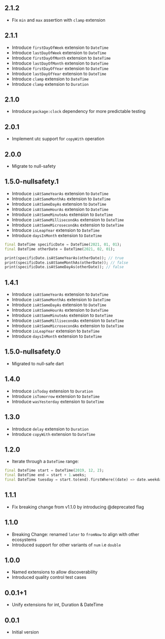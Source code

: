 ## 2.1.2

- Fix `min` and `max` assertion with `clamp` extension

## 2.1.1

- Introduce `firstDayOfWeek` extension to `DateTime`
- Introduce `lastDayOfWeek` extension to `DateTime`
- Introduce `firstDayOfMonth` extension to `DateTime`
- Introduce `lastDayOfMonth` extension to `DateTime`
- Introduce `firstDayOfYear` extension to `DateTime`
- Introduce `lastDayOfYear` extension to `DateTime`
- Introduce `clamp` extension to `DateTime`
- Introduce `clamp` extension to `Duration`

## 2.1.0

- Introduce `package:clock` dependency for more predictable testing

## 2.0.1

- Implement utc support for `copyWith` operation

## 2.0.0

- Migrate to null-safety

## 1.5.0-nullsafety.1

- Introduce `isAtSameYearAs` extension to `DateTime`
- Introduce `isAtSameMonthAs` extension to `DateTime`
- Introduce `isAtSameDayAs` extension to `DateTime`
- Introduce `isAtSameHourAs` extension to `DateTime`
- Introduce `isAtSameMinuteAs` extension to `DateTime`
- Introduce `isAtSameMillisecondAs` extension to `DateTime`
- Introduce `isAtSameMicrosecondAs` extension to `DateTime`
- Introduce `isLeapYear` extension to `DateTime`
- Introduce `daysInMonth` extension to `DateTime`

```dart
final DateTime specificDate = DateTime(2021, 01, 01);
final DateTime otherDate = DateTime(2021, 02, 01);

print(specificDate.isAtSameYearAs(otherDate)); // true
print(specificDate.isAtSameMonthAs(otherDate)); // false
print(specificDate.isAtSameDayAs(otherDate)); // false
```

## 1.4.1

- Introduce `isAtSameYearAs` extension to `DateTime`
- Introduce `isAtSameMonthAs` extension to `DateTime`
- Introduce `isAtSameDayAs` extension to `DateTime`
- Introduce `isAtSameHourAs` extension to `DateTime`
- Introduce `isAtSameMinuteAs` extension to `DateTime`
- Introduce `isAtSameMillisecondAs` extension to `DateTime`
- Introduce `isAtSameMicrosecondAs` extension to `DateTime`
- Introduce `isLeapYear` extension to `DateTime`
- Introduce `daysInMonth` extension to `DateTime`

## 1.5.0-nullsafety.0
- Migrated to null-safe dart

## 1.4.0

- Introduce `isToday` extension to `Duration`
- Introduce `isTomorrow` extension to `DateTime`
- Introduce `wasYesterday` extension to `DateTime`

## 1.3.0

- Introduce `delay` extension to `Duration`
- Introduce `copyWith` extension to `DateTime`

## 1.2.0

- Iterate through a `DateTime` range:

```dart
final DateTime start = DateTime(2019, 12, 2);
final DateTime end = start + 1.weeks;
final DateTime tuesday = start.to(end).firstWhere((date) => date.weekday == DateTime.tuesday);
```

## 1.1.1

- Fix breaking change from v1.1.0 by introducing @deprecated flag

## 1.1.0

- Breaking Change: renamed `later` to `fromNow` to align with other ecosystems
- Introduced support for other variants of `num` i.e `double`

## 1.0.0

- Named extensions to allow discoverability
- Introduced quality control test cases

## 0.0.1+1

- Unify extensions for int, Duration & DateTime

## 0.0.1

- Initial version
